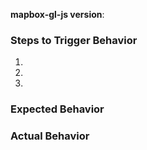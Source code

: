 <!--
Hello! Thanks for contributing. To help us diagnose your problem quickly, please:

 - Include a link to a minimal demonstration of the bug. We recommend using https://jsbin.com
 - Ensure you can reproduce the bug using the latest release.
 - Only post to report a bug or request a feature. Direct all other questions to https://stackoverflow.com/questions/tagged/mapbox-gl-js
-->

**mapbox-gl-js version**:

### Steps to Trigger Behavior

 1.
 2.
 3.

### Expected Behavior

### Actual Behavior
